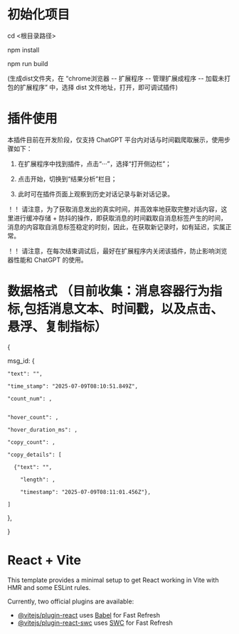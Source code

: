 # 初始化项目

cd <根目录路径>

npm install

npm run build 

(生成dist文件夹，在 “chrome浏览器 -- 扩展程序 -- 管理扩展成程序 -- 加载未打包的扩展程序” 中，选择 dist 文件地址，打开，即可调试插件)

# 插件使用

本插件目前在开发阶段，仅支持 ChatGPT 平台内对话与时间戳爬取展示，使用步骤如下：

1. 在扩展程序中找到插件，点击“···”，选择“打开侧边栏”；

2. 点击开始，切换到“结果分析”栏目；

3. 此时可在插件页面上观察到历史对话记录与新对话记录。

！！ 请注意，为了获取消息发出的真实时间，并高效率地获取完整对话内容，这里进行缓冲存储 + 防抖的操作，即获取消息的时间戳取自消息标签产生的时间，消息的内容取自消息标签稳定的时刻，因此，在获取新记录时，如有延迟，实属正常。

！！ 请注意，在每次结束调试后，最好在扩展程序内关闭该插件，防止影响浏览器性能和 ChatGPT 的使用。

# 数据格式 （目前收集：消息容器行为指标,包括消息文本、时间戳，以及点击、悬浮、复制指标）

{

msg_id: {

    "text": "",
    
    "time_stamp": "2025-07-09T08:10:51.849Z",
    
    "count_num": ,
    
    
    "hover_count": ,
    
    "hover_duration_ms": ,
    
    "copy_count": ,
    
    "copy_details": [
    
      {"text": "",
      
        "length": ,
        
        "timestamp": "2025-07-09T08:11:01.456Z"},
    
    ]
  
  },

}

# React + Vite

This template provides a minimal setup to get React working in Vite with HMR and some ESLint rules.

Currently, two official plugins are available:

- [@vitejs/plugin-react](https://github.com/vitejs/vite-plugin-react/blob/main/packages/plugin-react/README.md) uses [Babel](https://babeljs.io/) for Fast Refresh
- [@vitejs/plugin-react-swc](https://github.com/vitejs/vite-plugin-react-swc) uses [SWC](https://swc.rs/) for Fast Refresh
